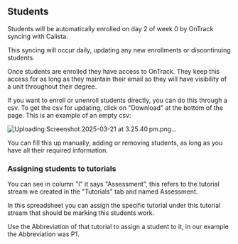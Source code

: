 
## Students

Students will be automatically enrolled on day 2 of week 0 by OnTrack syncing with Calista.

This syncing will occur daily, updating any new enrollments or discontinuing students.

Once students are enrolled they have access to OnTrack. They keep this access for as long as they maintain their email so they will have visibility of a unit throughout their degree.

If you want to enroll or unenroll students directly, you can do this through a csv. To get the csv for updating, click on "Download" at the bottom of the page. This is an example of an empty csv:

![Uploading Screenshot 2025-03-21 at 3.25.40 pm.png…]()


You can fill this up manually, adding or removing students, as long as you have all their required information.

### Assigning students to tutorials

You can see in column "I" it says "Assessment", this refers to the tutorial stream we created in the "Tutorials" tab and named Assessment.

In this spreadsheet you can assign the specific tutorial under this tutorial stream that should be marking this students work.

Use the Abbreviation of that tutorial to assign a student to it, in our example the Abbreviation was P1.
